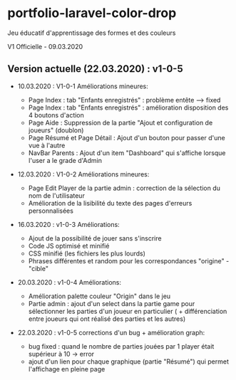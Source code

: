 # portfolio-laravel-color-drop
Jeu éducatif d'apprentissage des formes et des couleurs

V1 Officielle - 09.03.2020

Version actuelle (22.03.2020) : v1-0-5
------------------

* 10.03.2020 : V1-0-1 Améliorations mineures:
    - Page Index : tab "Enfants enregistrés" : problème entête --> fixed
    - Page Index : tab "Enfants enregistrés" : amélioration disposition des 4 boutons d'action
    - Page Aide : Suppression de la partie "Ajout et configuration de joueurs" (doublon)
    - Page Résumé et Page Détail : Ajout d'un bouton pour passer d'une vue à l'autre
    - NavBar Parents : Ajout d'un item "Dashboard" qui s'affiche lorsque l'user a le grade d'Admin

* 12.03.2020 : V1-0-2 Améliorations mineures:
    - Page Edit Player de la partie admin : correction de la sélection du nom de l'utilisateur
    - Amélioration de la lisibilité du texte des pages d'erreurs personnalisées

* 16.03.2020 : v1-0-3 Améliorations:
    - Ajout de la possibilité de jouer sans s'inscrire
    - Code JS optimisé et minifié
    - CSS minifié (les fichiers les plus lourds)
    - Phrases différentes et random pour les correspondances "origine" - "cible"

* 20.03.2020 : v1-0-4 Améliorations:
    - Amélioration palette couleur "Origin" dans le jeu
    - Partie admin : ajout d'un select dans la partie game pour sélectionner les parties d'un joueur en particulier
                    ( + différenciation entre joueurs qui ont réalisé des parties et les autres)

* 22.03.2020 : v1-0-5 corrections d'un bug + amélioration graph:
    - bug fixed : quand le nombre de parties jouées par 1 player était supérieur à 10 -> error
    - ajout d'un lien pour chaque graphique (partie "Résumé") qui permet l'affichage en pleine page
